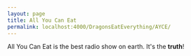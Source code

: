 ```yaml
---
layout: page
title: All You Can Eat
permalink: localhost:4000/DragonsEatEverything/AYCE/
---
```


All You Can Eat is the best radio show on earth. It's the **truth**!
